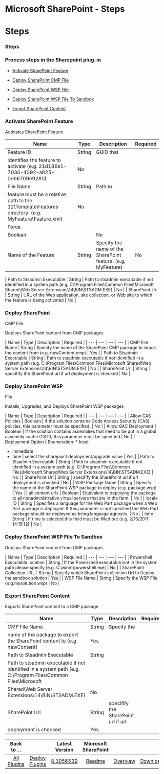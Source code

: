 
Microsoft SharePoint - Steps
============================

# Steps



### Steps




 



### Process steps in the Sharepoint plug-in


* [Activate SharePoint 
Feature](#activate_sharepoint_feature)
* [Deploy SharePoint CMP File](#deploy_sharepoint_cmp_file)
* [Deploy SharePoint 
WSP File](#deploy_sharepoint_wsp_file)
* [Deploy SharePoint WSP File To Sandbox](#deploy_sharepoint_wsp_file_to_sandbox)

* [Export SharePoint Content](#export_sharepoint_content)




### Activate SharePoint Feature


Activates SharePoint 
Feature




| Name | Type | Description | Required |
| --- | --- | --- | --- |
| Feature ID | String | GUID that 
identifies the feature to activate (e.g. 21d186e1-7036-4092-a825-0eb6709e9280) | No |
| File Name | String | Path to 
feature must be a relative path to the 12\Template\Features directory. (e.g. MyFeature\Feature.xml) | No |
| Force | 
Boolean |  | No |
| Name of the Feature | String | Specify the name of the SharePoint feature. (e.g. MyFeature) | No |
|
 Path to Stsadmin Executable | String | Path to stsadmin executable if not identified in a system path (e.g. C:\Program 
Files\Common Files\Microsoft Shared\Web Server Extensions\14\BIN\STSADM.EXE) | No |
| SharePoint Url | String | URL of 
the Web application, site collection, or Web site to which the feature is being activated | No |


### Deploy SharePoint
 CMP File


Deploys SharePoint content from CMP packages




| Name | Type | Description | Required |
| --- | --- | --- 
| --- |
| CMP File Name | String | Specify the name of the SharePoint CMP package to import the content from (e.g. 
newContent.cmp) | Yes |
| Path to Stsadmin Executable | String | Path to stsadmin executable if not identified in a 
system path (e.g. C:\Program Files\Common Files\Microsoft Shared\Web Server Extensions\14\BIN\STSADM.EXE) | No |
| 
SharePoint Url | String | specifify the SharePoint url if url deployment is checked | No |


### Deploy SharePoint WSP 
File


Installs, Upgrades, and Deploys SharePoint WSP packages




| Name | Type | Description | Required |
| --- | --- 
| --- | --- |
| Allow CAS Policies | Boolean | If the solution contains Code Access Security (CAS) policies, this 
parameter must be specified. | No |
| Allow GAC Deployment | Boolean | If the solution contains assemblies that need to 
be put in a global assembly cache (GAC), this parameter must be specified | No |
| Deployment Option | Enumeration:
* 
local
* immediate
* time
 | select the sharepoint deployment/upgrade value | Yes |
| Path to Stsadmin Executable | 
String | Path to stsadmin executable if not identified in a system path (e.g. C:\Program Files\Common Files\Microsoft 
Shared\Web Server Extensions\14\BIN\STSADM.EXE) | No |
| SharePoint Url | String | specifify the SharePoint url if url 
deployment is checked | No |
| WSP Package Name | String | Specify the name of the SharePoint WSP package to deploy 
(e.g. package.wsp) | Yes |
| all content urls | Boolean | Equivalent to deploying the package to all nonadministrative 
virtual servers that are in the farm. | No |
| locale ID | String | Specifies a language for the Web Part package when a
 Web Part package is deployed. If this parameter is not specified the Web Part package should be deployed as being 
language agnostic. | No |
| time | String | if time is selected this field must be filled out (e.g. 2/16/2011 14:15:12) 
| No |


### Deploy SharePoint WSP File To Sandbox


Deploys SharePoint content from CMP packages




| Name | Type | 
Description | Required |
| --- | --- | --- | --- |
| Powershell Executable location | String | If the Powershell 
executable isnt in the system path please specify (e.g. C:\winnt\powershell.exe) | No |
| SharePoint Collection URL | 
String | Specify which SharePoint collection Url to Deploy the sandbox solution | Yes |
| WSP File Name | String | 
Specify the WSP File (e.g.mysolution.wsp) | No |


### Export SharePoint Content


Exports SharePoint content to a CMP 
package




| Name | Type | Description | Required |
| --- | --- | --- | --- |
| CMP File Name | String | Specify the 
name of the package to export the SharePoint content to (e.g. newContent) | Yes |
| Path to Stsadmin Executable | String
 | Path to stsadmin executable if not identified in a system path (e.g. C:\Program Files\Common Files\Microsoft 
Shared\Web Server Extensions\14\BIN\STSADM.EXE) | No |
| SharePoint Url | String | specifify the SharePoint url if url 
deployment is checked | Yes |





|Back to ...||Latest Version|Microsoft SharePoint |||
| :---: | :---: | :---: | :---: | :---: | :---: |
|[All Plugins](../../index.md)|[Deploy Plugins](../README.md)|[8.1056539](https://raw.githubusercontent.com/UrbanCode/IBM-UCD-PLUGINS/main/files/Sharepoint/Sharepoint-8.1056539.zip)|[Readme](README.md)|[Overview](overview.md)|[Downloads](downloads.md)|
